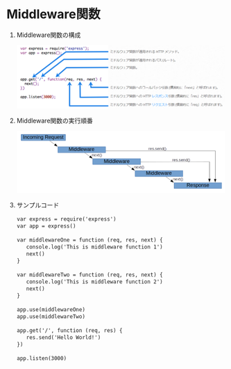 # Middleware関数

1. Middleware関数の構成

   ![alt text](https://github.com/kohougen/Language/blob/main/1_NodeJS/Pictures/Middleware_Function.PNG)

1. Middleware関数の実行順番

   ![alt text](https://github.com/kohougen/Language/blob/main/1_NodeJS/Pictures/Middleware_Model.PNG)

1. サンプルコード

   ```node
   var express = require('express')
   var app = express()

   var middlewareOne = function (req, res, next) {
      console.log('This is middleware function 1')
      next()
   }

   var middlewareTwo = function (req, res, next) {
      console.log('This is middleware function 2')
      next()
   }

   app.use(middlewareOne)
   app.use(middlewareTwo)

   app.get('/', function (req, res) {
      res.send('Hello World!')
   })

   app.listen(3000)
   ```